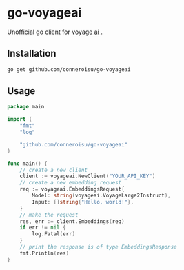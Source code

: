 # go-voyageai

Unofficial go client for [ voyage ai ](https://www.voyageai.com/).

## Installation

```bash
go get github.com/conneroisu/go-voyageai
```

## Usage

```go
package main

import (
	"fmt"
	"log"

	"github.com/conneroisu/go-voyageai"
)

func main() {
	// create a new client
	client := voyageai.NewClient("YOUR_API_KEY")
	// create a new embedding request
	req := voyageai.EmbeddingsRequest{
		Model: string(voyageai.VoyageLarge2Instruct),
		Input: []string{"Hello, world!"},
	}
	// make the request
	res, err := client.Embeddings(req)
	if err != nil {
		log.Fatal(err)
	}
	// print the response is of type EmbeddingsResponse
	fmt.Println(res)
}
```

